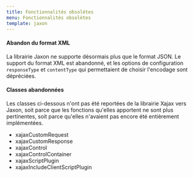 ```yaml
---
title: Fonctionnalités obsolètes
menu: Fonctionnalités obsolètes
template: jaxon
---
```


#### Abandon du format XML

La librairie Jaxon ne supporte désormais plus que le format JSON. Le support du format XML est abandonné, et les options de configuration `responseType` et `contentType` qui permettaient de choisir l'encodage sont dépréciées.

#### Classes abandonnées

Les classes ci-dessous n'ont pas été reportées de la librairie Xajax vers Jaxon, soit parce que les fonctions qu'elles apportent ne sont plus pertinentes, soit parce qu'elles n'avaient pas encore été entièrement implémentées.

* xajaxCustomRequest
* xajaxCustomResponse
* xajaxControl
* xajaxControlContainer
* xajaxScriptPlugin
* xajaxIncludeClientScriptPlugin
